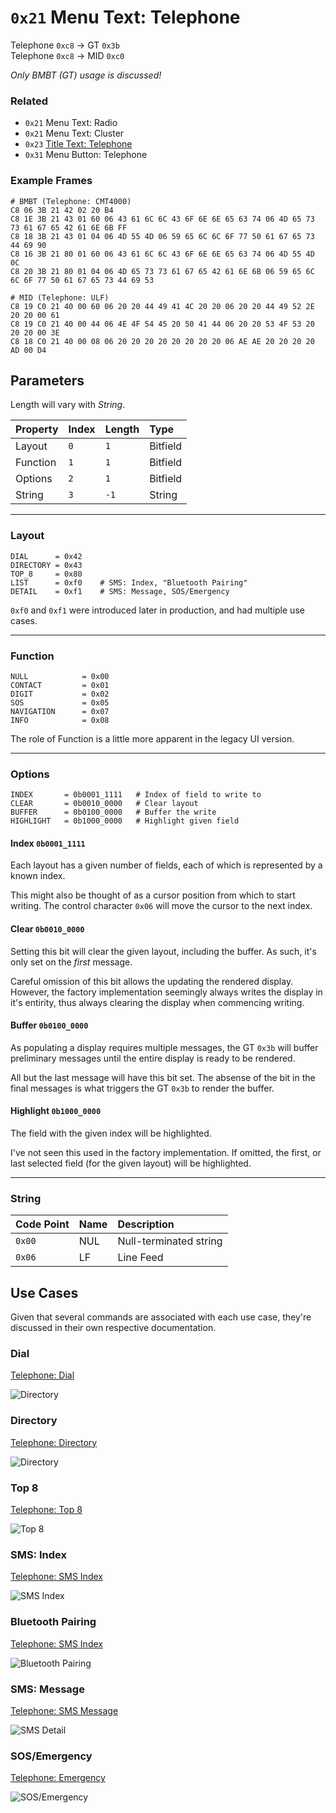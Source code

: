 # `0x21` Menu Text: Telephone

Telephone `0xc8` → GT `0x3b`  
Telephone `0xc8` → MID `0xc0`

*Only BMBT (GT) usage is discussed!*

### Related

- `0x21` Menu Text: Radio
- `0x21` Menu Text: Cluster
- `0x23` [Title Text: Telephone](23.md)
- `0x31` Menu Button: Telephone

### Example Frames
    
    # BMBT (Telephone: CMT4000)
    C8 06 3B 21 42 02 20 B4
    C8 1E 3B 21 43 01 60 06 43 61 6C 6C 43 6F 6E 6E 65 63 74 06 4D 65 73 73 61 67 65 42 61 6E 6B FF
    C8 18 3B 21 43 01 04 06 4D 55 4D 06 59 65 6C 6C 6F 77 50 61 67 65 73 44 69 90
    C8 16 3B 21 80 01 60 06 43 61 6C 6C 43 6F 6E 6E 65 63 74 06 4D 55 4D 0C
    C8 20 3B 21 80 01 04 06 4D 65 73 73 61 67 65 42 61 6E 6B 06 59 65 6C 6C 6F 77 50 61 67 65 73 44 69 53
    
    # MID (Telephone: ULF)
    C8 19 C0 21 40 00 60 06 20 20 44 49 41 4C 20 20 06 20 20 44 49 52 2E 20 20 00 61
    C8 19 C0 21 40 00 44 06 4E 4F 54 45 20 50 41 44 06 20 20 53 4F 53 20 20 20 00 3E
    C8 18 C0 21 40 00 08 06 20 20 20 20 20 20 20 20 06 AE AE 20 20 20 20 AD 00 D4

## Parameters

Length will vary with *String*.

Property|Index|Length|Type
:-------|:----|:-----|:---
Layout|`0`|`1`|Bitfield
Function|`1`|`1`|Bitfield
Options|`2`|`1`|Bitfield
String|`3`|`-1`|String

---

### Layout
    
    DIAL      = 0x42
    DIRECTORY = 0x43
    TOP_8     = 0x80
    LIST      = 0xf0    # SMS: Index, "Bluetooth Pairing"
    DETAIL    = 0xf1    # SMS: Message, SOS/Emergency

`0xf0` and `0xf1` were introduced later in production, and had multiple use cases.

---

### Function
    
    NULL            = 0x00
    CONTACT         = 0x01
    DIGIT           = 0x02
    SOS             = 0x05
    NAVIGATION      = 0x07
    INFO            = 0x08

The role of Function is a little more apparent in the legacy UI version. 

---

### Options

    INDEX       = 0b0001_1111   # Index of field to write to
    CLEAR       = 0b0010_0000   # Clear layout
    BUFFER      = 0b0100_0000   # Buffer the write
    HIGHLIGHT   = 0b1000_0000   # Highlight given field

#### Index `0b0001_1111`

Each layout has a given number of fields, each of which is represented by a known index.

This might also be thought of as a cursor position from which to start writing. The control character `0x06` will move the cursor to the next index.

#### Clear `0b0010_0000`

Setting this bit will clear the given layout, including the buffer. As such, it's only set on the *first* message.

Careful omission of this bit allows the updating the rendered display. However, the factory implementation seemingly always writes the display in it's entirity, thus always clearing the display when commencing writing.

#### Buffer `0b0100_0000`

As populating a display requires multiple messages, the GT `0x3b` will buffer preliminary messages until the entire display is ready to be rendered.

All but the last message will have this bit set. The absense of the bit in the final messages is what triggers the GT `0x3b` to render the buffer.

#### Highlight `0b1000_0000`

The field with the given index will be highlighted.

I've not seen this used in the factory implementation. If omitted, the first, or last selected field (for the given layout) will be highlighted.

---

### String

Code Point|Name|Description
:--|:--|:--
`0x00`|NUL|Null-terminated string
`0x06`|LF|Line Feed
    
## Use Cases

Given that several commands are associated with each use case, they're discussed in their own respective documentation.

### Dial

[Telephone: Dial](dial.md)

![Directory](21/42.JPG)

### Directory

[Telephone: Directory](directory.md)

![Directory](21/43.JPG)

### Top 8

[Telephone: Top 8](top_8.md)

![Top 8](21/80.JPG)

### SMS: Index

[Telephone: SMS Index](list.md)

![SMS Index](21/f0.jpeg)

### Bluetooth Pairing

[Telephone: SMS Index](list.md)

![Bluetooth Pairing](21/reference_pairing.jpg)

### SMS: Message

[Telephone: SMS Message](detail.md)

![SMS Detail](21/f1.jpeg)

### SOS/Emergency

[Telephone: Emergency](detail.md)

![SOS/Emergency](sms/sms_emergency.jpg)